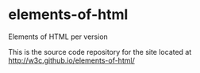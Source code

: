 elements-of-html
================

Elements of HTML per version

This is the source code repository for the site located at http://w3c.github.io/elements-of-html/